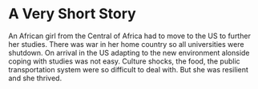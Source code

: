# A Very Short Story




An African girl from the Central of Africa had to move to the US to further her studies. There was war in her home country so all universities were shutdown. On arrival in the US adapting to the new environment alonside coping with studies was not easy. Culture shocks, the food, the public transportation system were so difficult to deal with. But she was resilient and she thrived.
